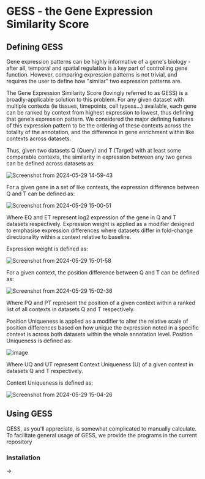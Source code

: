 # GESS - the Gene Expression Similarity Score

## Defining GESS

Gene expression patterns can be highly informative of a gene's biology - after all, temporal and spatial regulation is a key part of controlling gene function. However, comparing expression patterns is not trivial, and requires the user to define how "similar" two expression patterns are.

The Gene Expression Similarity Score (lovingly referred to as GESS) is a broadly-applicable solution to this problem. For any given dataset with multiple contexts (ie tissues, timepoints, cell typess...) available, each gene can be ranked by context from highest expression to lowest, thus defining that gene’s expression pattern. We considered the major defining features of this expression pattern to be the ordering of these contexts across the totality of the annotation, and the difference in gene enrichment within like contexts across datasets.

Thus, given two datasets Q (Query) and T (Target) with at least some comparable contexts, the similarity in expression between any two genes can be defined across datasets as:

![Screenshot from 2024-05-29 14-59-43](https://github.com/AndrewDGillen/GESS/assets/88687148/5a8264b6-2390-4f9f-b44e-f40e2863374c)

For a given gene in a set of like contexts, the expression difference between Q and T can be defined as:

![Screenshot from 2024-05-29 15-00-51](https://github.com/AndrewDGillen/GESS/assets/88687148/5f44b2ad-3857-4a23-9f8d-e4d7da3d9575)

Where EQ  and ET represent log2 expression of the gene in Q and T datasets respectively. Expression weight is applied as a modifier designed to emphasise expression differences where datasets differ in fold-change directionality within a context relative to baseline. 

Expression weight is defined as:

![Screenshot from 2024-05-29 15-01-58](https://github.com/AndrewDGillen/GESS/assets/88687148/b6629caf-635c-47d9-a896-1f5d1afab474)

For a given context, the position difference between Q and T can be defined as:

![Screenshot from 2024-05-29 15-02-36](https://github.com/AndrewDGillen/GESS/assets/88687148/b09f15d3-4001-46da-9feb-b199b7c4e8bb)

Where PQ  and PT represent the position of a given context within a ranked list of all contexts in datasets Q and T respectively. 

Position Uniqueness is applied as a modifier to alter the relative scale of position differences based on how unique the expression noted in a specific context is across both datasets  within the whole annotation level. Position Uniqueness is defined as:

![image](https://github.com/AndrewDGillen/GESS/assets/88687148/6faca0d1-125c-4e09-9c10-593f7c490da6)

Where UQ  and UT represent Context Uniqueness (U) of a given context in datasets Q and T respectively. 

Context Uniqueness is defined as:

![Screenshot from 2024-05-29 15-04-26](https://github.com/AndrewDGillen/GESS/assets/88687148/1550953c-3490-4574-8a6b-966b704a2d95)

## Using GESS

GESS, as you'll appreciate, is somewhat complicated to manually calculate. To facilitate general usage of GESS, we provide the programs in the current repository

### Installation

->
